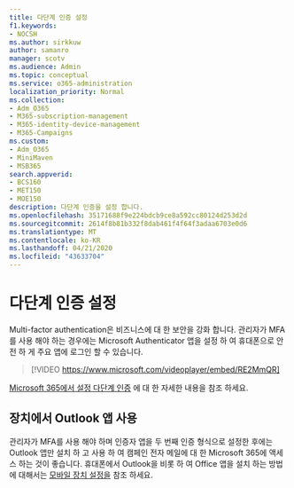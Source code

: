 ```yaml
---
title: 다단계 인증 설정
f1.keywords:
- NOCSH
ms.author: sirkkuw
author: samanro
manager: scotv
ms.audience: Admin
ms.topic: conceptual
ms.service: o365-administration
localization_priority: Normal
ms.collection:
- Adm_O365
- M365-subscription-management
- M365-identity-device-management
- M365-Campaigns
ms.custom:
- Adm_O365
- MiniMaven
- MSB365
search.appverid:
- BCS160
- MET150
- MOE150
description: 다단계 인증을 설정 합니다.
ms.openlocfilehash: 35171688f9e224bdcb9ce8a592cc80124d253d2d
ms.sourcegitcommit: 2614f8b81b332f8dab461f4f64f3adaa6703e0d6
ms.translationtype: MT
ms.contentlocale: ko-KR
ms.lasthandoff: 04/21/2020
ms.locfileid: "43633704"
---
```

# <a name="set-up-multifactor-authentication"></a>다단계 인증 설정

Multi-factor authentication은 비즈니스에 대 한 보안을 강화 합니다. 관리자가 MFA를 사용 해야 하는 경우에는 Microsoft Authenticator 앱을 설정 하 여 휴대폰으로 안전 하 게 주요 앱에 로그인 할 수 있습니다. 

> [!VIDEO https://www.microsoft.com/videoplayer/embed/RE2MmQR] 

[Microsoft 365에서 설정 다단계 인증](https://support.office.com/article/a32541df-079c-420d-9395-9d59354f7225) 에 대 한 자세한 내용을 참조 하세요.

## <a name="use-the-outlook-app-in-your-devices"></a>장치에서 Outlook 앱 사용

관리자가 MFA를 사용 해야 하며 인증자 앱을 두 번째 인증 형식으로 설정한 후에는 Outlook 앱만 설치 하 고 사용 하 여 캠페인 전자 메일에 대 한 Microsoft 365에 액세스 하는 것이 좋습니다. 휴대폰에서 Outlook을 비롯 하 여 Office 앱을 설치 하는 방법에 대해서는 [모바일 장치 설정을](../business/set-up-mobile-devices.md) 참조 하세요.
